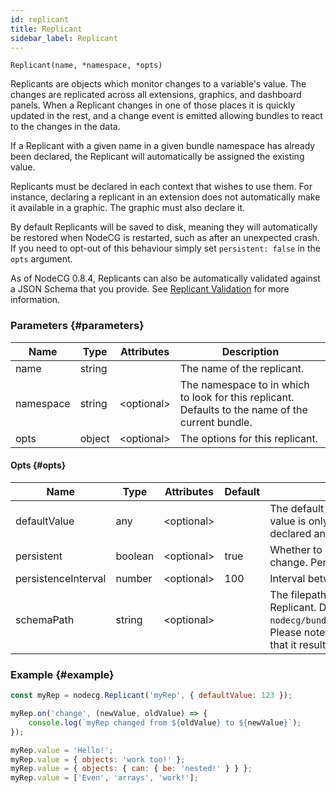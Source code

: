 ```yaml
---
id: replicant
title: Replicant
sidebar_label: Replicant
---
```


`Replicant(name, *namespace, *opts)`

Replicants are objects which monitor changes to a variable's value. The changes are replicated across all extensions, graphics, and dashboard panels. When a Replicant changes in one of those places it is quickly updated in the rest, and a change event is emitted allowing bundles to react to the changes in the data.

If a Replicant with a given name in a given bundle namespace has already been declared, the Replicant will automatically be assigned the existing value.

Replicants must be declared in each context that wishes to use them. For instance, declaring a replicant in an extension does not automatically make it available in a graphic. The graphic must also declare it.

By default Replicants will be saved to disk, meaning they will automatically be restored when NodeCG is restarted, such as after an unexpected crash. If you need to opt-out of this behaviour simply set `persistent: false` in the `opts` argument.

As of NodeCG 0.8.4, Replicants can also be automatically validated against a JSON Schema that you provide. See [Replicant Validation](../replicant-schemas.md) for more information.

### Parameters {#parameters}

| Name      | Type   | Attributes    | Description                                                                                       |
| --------- | ------ | ------------- | ------------------------------------------------------------------------------------------------- |
| name      | string |               | The name of the replicant.                                                                        |
| namespace | string | &lt;optional> | The namespace to in which to look for this replicant. Defaults to the name of the current bundle. |
| opts      | object | &lt;optional> | The options for this replicant.                                                                   |

#### Opts {#opts}

| Name                | Type    | Attributes    | Default                      | Description                                                                                                                                                                                                                                        |
| ------------------- | ------- | ------------- | ---------------------------- | -------------------------------------------------------------------------------------------------------------------------------------------------------------------------------------------------------------------------------------------------- |
| defaultValue        | any     | &lt;optional> |                              | The default value to instantiate this Replicant with. The default value is only applied if this Replicant has not previously been declared and if it has no persisted value.                                                                       |
| persistent          | boolean | &lt;optional> | true                         | Whether to persist the Replicant's value to disk on every change. Persisted values are re-loaded on startup.                                                                                                                                       |
| persistenceInterval | number  | &lt;optional> | 100			       | Interval between each persistence, in milliseconds.                                                                                                                                                                                                |
| schemaPath          | string  | &lt;optional> |                              | The filepath at which to look for a JSON Schema for this Replicant. Defaults to `nodecg/bundles/${bundleName}/schemas/${replicantName}.json`. Please note that this default path will be URIEncoded to ensure that it results in a valid filename. |

### Example {#example}

```js
const myRep = nodecg.Replicant('myRep', { defaultValue: 123 });

myRep.on('change', (newValue, oldValue) => {
	console.log(`myRep changed from ${oldValue} to ${newValue}`);
});

myRep.value = 'Hello!';
myRep.value = { objects: 'work too!' };
myRep.value = { objects: { can: { be: 'nested!' } } };
myRep.value = ['Even', 'arrays', 'work!'];
```
